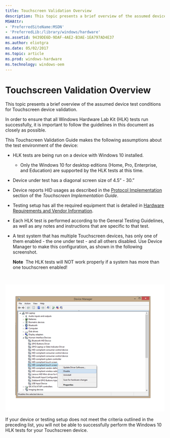 ```yaml
---
title: Touchscreen Validation Overview
description: This topic presents a brief overview of the assumed device test conditions for Touchscreen device validation.
MSHAttr:
- 'PreferredSiteName:MSDN'
- 'PreferredLib:/library/windows/hardware'
ms.assetid: 9439DE6D-9DAF-4AE2-B3AE-1EA797AD4E37
ms.author: eliotgra
ms.date: 05/02/2017
ms.topic: article
ms.prod: windows-hardware
ms.technology: windows-oem
---
```


# Touchscreen Validation Overview


This topic presents a brief overview of the assumed device test conditions for Touchscreen device validation.

In order to ensure that all Windows Hardware Lab Kit (HLK) tests run successfully, it is important to follow the guidelines in this document as closely as possible.

This Touchscreen Validation Guide makes the following assumptions about the test environment of the device:

-   HLK tests are being run on a device with Windows 10 installed.
    - Only the Windows 10 for desktop editions (Home, Pro, Enterprise, and Education) are supported by the HLK tests at this time.
-   Device under test has a diagonal screen size of 4.5” - 30.”

-   Device reports HID usages as described in the [Protocol Implementation](touchscreen-protocol-implementation.md) section of the *Touchscreen Implementation Guide*.

-   Testing setup has all the required equipment that is detailed in [Hardware Requirements and Vendor Information](touchscreen-hardware-requirements-and-vendor-information.md).

-   Each HLK test is performed according to the General Testing Guidelines, as well as any notes and instructions that are specific to that test.

-   A test system that has multiple Touchscreen devices, has only one of them enabled - the one under test - and all others disabled. Use Device Manager to make this configuration, as shown in the following screenshot.

    **Note**  The HLK tests will NOT work properly if a system has more than one touchscreen enabled!

     

![screenshot showing how to use device manager to disable any touchscreen device that is not under test.](../images/touch-test-devicemngr.png)

If your device or testing setup does not meet the criteria outlined in the preceding list, you will not be able to successfully perform the Windows 10 HLK tests for your Touchscreen device.

 

 






